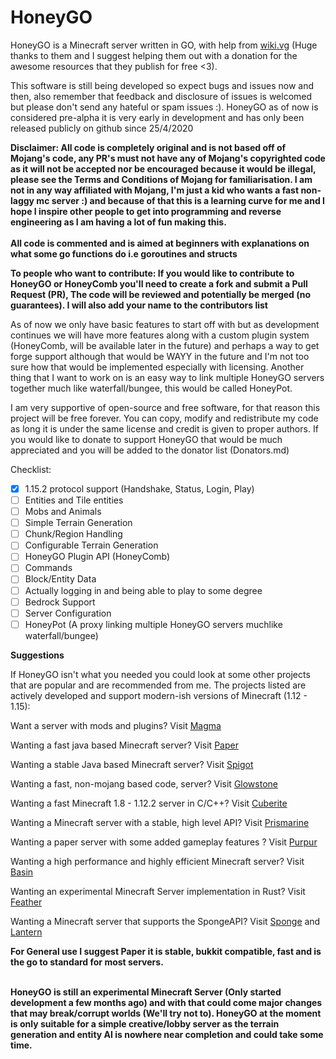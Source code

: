 # HoneyGO

HoneyGO is a Minecraft server written in GO, with help from [wiki.vg](https://wiki.vg) (Huge thanks to them and I suggest helping them out with a donation for the awesome resources that they publish for free <3).

This software is still being developed so expect bugs and issues now and then, also remember that feedback and disclosure of issues is welcomed but please don't send any hateful or spam issues :). HoneyGO as of now is considered pre-alpha it is very early in development and has only been released publicly on github since 25/4/2020

**Disclaimer: All code is completely original and is not based off of Mojang's code, any PR's must not have any of Mojang's copyrighted code as it will not be accepted nor be encouraged because it would be illegal, please see the Terms and Conditions of Mojang for familiarisation. I am not in any way affiliated with Mojang, I'm just a kid who wants a fast non-laggy mc server :) and because of that this is a learning curve for me and I hope I inspire other people to get into programming and reverse engineering as I am having a lot of fun making this. \
\
All code is commented and is aimed at beginners with explanations on what some go functions do i.e goroutines and structs**

**To people who want to contribute: If you would like to contribute to HoneyGO or HoneyComb you'll need to create a fork and submit a Pull Request (PR), The code will be reviewed and potentially be merged (no guarantees). I will also add your name to the contributors list**

As of now we only have basic features to start off with but as development continues we will have more features along with a custom plugin system (HoneyComb, will be available later in the future) and perhaps a way to get forge support although that would be WAYY in the future and I'm not too sure how that would be implemented especially with licensing. Another thing that I want to work on is an easy way to link multiple HoneyGO servers together much like waterfall/bungee, this would be called HoneyPot.

I am very supportive of open-source and free software, for that reason this project will be free forever. You can copy, modify and redistribute my code as long it is under the same license and credit is given to proper authors. If you would like to donate to support HoneyGO that would be much appreciated and you will be added to the donator list (Donators.md)

Checklist:

* [x] 1.15.2 protocol support (Handshake, Status, Login, Play)
* [ ] Entities and Tile entities
* [ ] Mobs and Animals
* [ ] Simple Terrain Generation
* [ ] Chunk/Region Handling
* [ ] Configurable Terrain Generation
* [ ] HoneyGO Plugin API (HoneyComb)
* [ ] Commands
* [ ] Block/Entity Data
* [ ] Actually logging in and being able to play to some degree
* [ ] Bedrock Support
* [ ] Server Configuration
* [ ] HoneyPot (A proxy linking multiple HoneyGO servers muchlike waterfall/bungee)

**Suggestions**

If HoneyGO isn't what you needed you could look at some other projects that are popular and are recommended from me. The projects listed are actively developed and support modern-ish versions of Minecraft (1.12 - 1.15):

Want a server with mods and plugins? Visit [Magma](https://magmafoundation.org/)

Wanting a fast java based Minecraft server? Visit [Paper](https://papermc.io/)

Wanting a stable Java based Minecraft server? Visit [Spigot](https://www.spigotmc.org/)

Wanting a fast, non-mojang based code, server? Visit [Glowstone](https://glowstone.net/)

Wanting a fast Minecraft 1.8 - 1.12.2 server in C/C++? Visit [Cuberite](https://cuberite.org/)

Wanting a Minecraft server with a stable, high level API? Visit [Prismarine](http://flying-squid.prismarine.js.org/#/)

Wanting a paper server with some added gameplay features ? Visit [Purpur](https://github.com/pl3xgaming/Purpur)

Wanting a high performance and highly efficient Minecraft server? Visit [Basin](https://github.com/basinserver/basin)

Wanting an experimental Minecraft Server implementation in Rust? Visit [Feather](https://github.com/feather-rs/feather)

Wanting a Minecraft server that supports the SpongeAPI? Visit [Sponge](https://www.spongepowered.org/) and [Lantern](https://github.com/LanternPowered/Lantern)

**For General use I suggest Paper it is stable, bukkit compatible, fast and is the go to standard for most servers.**

**\
HoneyGO is still an experimental Minecraft Server (Only started development a few months ago) and with that could come major changes that may break/corrupt worlds (We'll try not to). HoneyGO at the moment is only suitable for a simple creative/lobby server as the terrain generation and entity AI is nowhere near completion and could take some time.**
